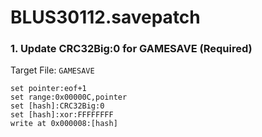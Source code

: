 # BLUS30112.savepatch

### 1. Update CRC32Big:0 for GAMESAVE (Required)

Target File: `GAMESAVE`

```
set pointer:eof+1
set range:0x00000C,pointer
set [hash]:CRC32Big:0
set [hash]:xor:FFFFFFFF
write at 0x000008:[hash]
```

